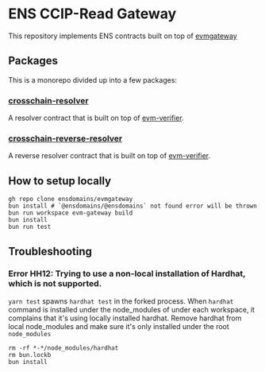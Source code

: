 # ENS CCIP-Read Gateway

This repository implements ENS contracts built on top of [evmgateway]()

## Packages

This is a monorepo divided up into a few packages:

### [crosschain-resolver](/crosschain-resolver/)

A resolver contract that is built on top of [evm-verifier](https://github.com/ensdomains/evmgateway/tree/main/evm-verifier).

### [crosschain-reverse-resolver](/crosschain-reverse-resolver/)

A reverse resolver contract that is built on top of [evm-verifier](https://github.com/ensdomains/evmgateway/tree/main/evm-verifier).


## How to setup locally

```
gh repo clone ensdomains/evmgateway
bun install # `@ensdomains/@ensdomains` not found error will be thrown
bun run workspace evm-gateway build
bun install
bun run test
```

## Troubleshooting

### Error HH12: Trying to use a non-local installation of Hardhat, which is not supported.

`yarn test` spawns `hardhat test` in the forked process. When `hardhat` command is installed under the node_modules of under each workspace, it complains that it's using locally installed hardhat. Remove hardhat from local node_modules and make sure it's only installed under the root `node_modules`

```
rm -rf *-*/node_modules/hardhat
rm bun.lockb
bun install
```